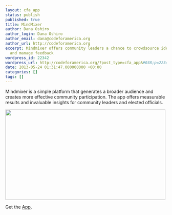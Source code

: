 ```yaml
---
layout: cfa_app
status: publish
published: true
title: MindMixer
author: Dana Oshiro
author_login: Dana Oshiro
author_email: dana@codeforamerica.org
author_url: http://codeforamerica.org
excerpt: Mindmixer offers community leaders a chance to crowdsource ideas, share assets
  and manage feedback
wordpress_id: 22342
wordpress_url: http://codeforamerica.org/?post_type=cfa_app&#038;p=22342
date: 2013-05-24 01:31:47.000000000 +00:00
categories: []
tags: []
---
```

Mindmixer is a simple platform that generates a broader audience and creates more effective community participation. The app offers measurable results and invaluable insights for community leaders and elected officials.

<img class="alignnone size-full wp-image-22343" title="mindmixer_screen" alt="" src="http://codeforamerica.org/wp-content/uploads/2013/05/mindmixer_screen.jpg" width="500" height="281" />

Get the <a href="http://mindmixer.com">App</a>.
